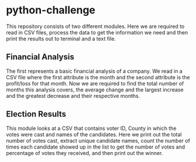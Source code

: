 # python-challenge

This repository consists of two different modules. Here we are required to read in CSV files, process the data to get the information we need and then print the results out to terminal and a text file.

## Financial Analysis
The first represents a basic financial analysis of a company. We read in a CSV file where the first attribute is the month and the second attribute is the profit/loss for that month. Now we are required to find the total number of months this analysis covers, the average change and the largest increase and the greatest decrease and their respective months.

## Election Results
This module looks at a CSV that contains voter ID, County in which the votes were cast and names of the candidates. Here we print out the total number of votes cast, extract unique candidate names, count the number of times each candidate showed up in the list to get the number of votes and percentage of votes they received, and then print out the winner.
